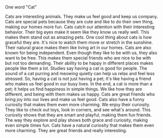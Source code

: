 One word "Cat"

Cats are interesting animals. They make us feel good and keep us company. Cats are special pets because they are cute and like to do their own thing, making our homes more fun.
Cats catch our attention with their interesting behavior. Their big eyes make it seem like they know us really well. This makes them stand out as amazing pets.
One cool thing about cats is how graceful they are. It's nice to watch them move or stretch in the sunshine. Their natural grace makes them like living art in our homes.
Cats are also known for being independent. Even though they like to be with us, they also want to be free. This makes them special friends who are nice to be with but not too demanding. Their ability to be happy in different places makes people like them a lot.
Studies say having a cat is good for people. The sound of a cat purring and meowing quietly can help us relax and feel less stressed. So, having a cat is not just having a pet; it's like having a friend who makes us feel good in our busy lives.
In the end, a cat is more than a pet; it helps us find happiness in simple things. We like how they are different, and being with them makes us happy. Cats are great friends who bring joy into our lives and make us feel good.
Cats also have a funny curiosity that makes them even more charming. We enjoy their curiosity. They like to check out toys, look in corners, and see what's around. This curiosity shows that they are smart and playful, making them fun friends. The way they explore and play shows both grace and curiosity, making even simple times fun. Cats have a natural curiosity that makes them even more charming. They are great friends and really interesting.

